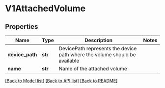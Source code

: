 # V1AttachedVolume

## Properties
Name | Type | Description | Notes
------------ | ------------- | ------------- | -------------
**device_path** | **str** | DevicePath represents the device path where the volume should be available | 
**name** | **str** | Name of the attached volume | 

[[Back to Model list]](../README.md#documentation-for-models) [[Back to API list]](../README.md#documentation-for-api-endpoints) [[Back to README]](../README.md)



